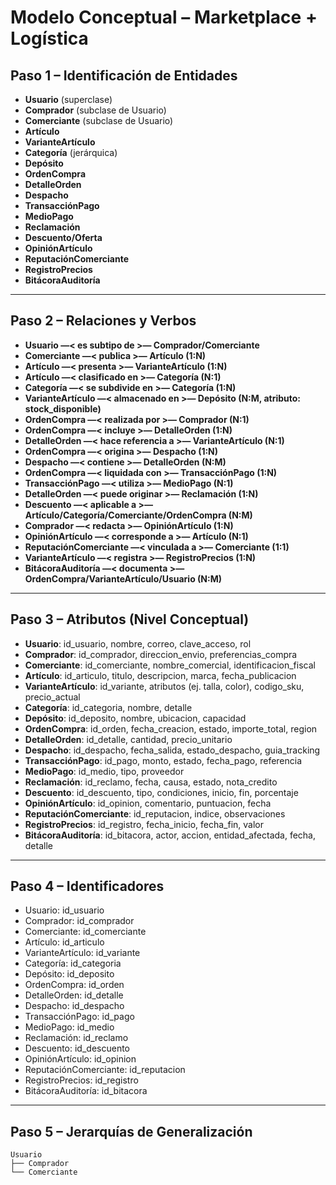 # Modelo Conceptual – Marketplace + Logística 

## Paso 1 – Identificación de Entidades
- **Usuario** (superclase)  
- **Comprador** (subclase de Usuario)  
- **Comerciante** (subclase de Usuario)  
- **Artículo**  
- **VarianteArtículo**  
- **Categoría** (jerárquica)  
- **Depósito**  
- **OrdenCompra**  
- **DetalleOrden**  
- **Despacho**  
- **TransacciónPago**  
- **MedioPago**  
- **Reclamación**  
- **Descuento/Oferta**  
- **OpiniónArtículo**  
- **ReputaciónComerciante**  
- **RegistroPrecios**  
- **BitácoraAuditoría**  

---

## Paso 2 – Relaciones y Verbos
- **Usuario —< es subtipo de >— Comprador/Comerciante**  
- **Comerciante —< publica >— Artículo (1:N)**  
- **Artículo —< presenta >— VarianteArtículo (1:N)**  
- **Artículo —< clasificado en >— Categoría (N:1)**  
- **Categoría —< se subdivide en >— Categoría (1:N)**  
- **VarianteArtículo —< almacenado en >— Depósito (N:M, atributo: stock_disponible)**  
- **OrdenCompra —< realizada por >— Comprador (N:1)**  
- **OrdenCompra —< incluye >— DetalleOrden (1:N)**  
- **DetalleOrden —< hace referencia a >— VarianteArtículo (N:1)**  
- **OrdenCompra —< origina >— Despacho (1:N)**  
- **Despacho —< contiene >— DetalleOrden (N:M)**  
- **OrdenCompra —< liquidada con >— TransacciónPago (1:N)**  
- **TransacciónPago —< utiliza >— MedioPago (N:1)**  
- **DetalleOrden —< puede originar >— Reclamación (1:N)**  
- **Descuento —< aplicable a >— Artículo/Categoría/Comerciante/OrdenCompra (N:M)**  
- **Comprador —< redacta >— OpiniónArtículo (1:N)**  
- **OpiniónArtículo —< corresponde a >— Artículo (N:1)**  
- **ReputaciónComerciante —< vinculada a >— Comerciante (1:1)**  
- **VarianteArtículo —< registra >— RegistroPrecios (1:N)**  
- **BitácoraAuditoría —< documenta >— OrdenCompra/VarianteArtículo/Usuario (N:M)**  

---

## Paso 3 – Atributos (Nivel Conceptual)
- **Usuario**: id_usuario, nombre, correo, clave_acceso, rol  
- **Comprador**: id_comprador, direccion_envio, preferencias_compra  
- **Comerciante**: id_comerciante, nombre_comercial, identificacion_fiscal  
- **Artículo**: id_articulo, titulo, descripcion, marca, fecha_publicacion  
- **VarianteArtículo**: id_variante, atributos (ej. talla, color), codigo_sku, precio_actual  
- **Categoría**: id_categoria, nombre, detalle  
- **Depósito**: id_deposito, nombre, ubicacion, capacidad  
- **OrdenCompra**: id_orden, fecha_creacion, estado, importe_total, region  
- **DetalleOrden**: id_detalle, cantidad, precio_unitario  
- **Despacho**: id_despacho, fecha_salida, estado_despacho, guia_tracking  
- **TransacciónPago**: id_pago, monto, estado, fecha_pago, referencia  
- **MedioPago**: id_medio, tipo, proveedor  
- **Reclamación**: id_reclamo, fecha, causa, estado, nota_credito  
- **Descuento**: id_descuento, tipo, condiciones, inicio, fin, porcentaje  
- **OpiniónArtículo**: id_opinion, comentario, puntuacion, fecha  
- **ReputaciónComerciante**: id_reputacion, indice, observaciones  
- **RegistroPrecios**: id_registro, fecha_inicio, fecha_fin, valor  
- **BitácoraAuditoría**: id_bitacora, actor, accion, entidad_afectada, fecha, detalle  

---

## Paso 4 – Identificadores
- Usuario: id_usuario  
- Comprador: id_comprador  
- Comerciante: id_comerciante  
- Artículo: id_articulo  
- VarianteArtículo: id_variante  
- Categoría: id_categoria  
- Depósito: id_deposito  
- OrdenCompra: id_orden  
- DetalleOrden: id_detalle  
- Despacho: id_despacho  
- TransacciónPago: id_pago  
- MedioPago: id_medio  
- Reclamación: id_reclamo  
- Descuento: id_descuento  
- OpiniónArtículo: id_opinion  
- ReputaciónComerciante: id_reputacion  
- RegistroPrecios: id_registro  
- BitácoraAuditoría: id_bitacora  

---

## Paso 5 – Jerarquías de Generalización
```text
Usuario
├── Comprador
└── Comerciante
```
